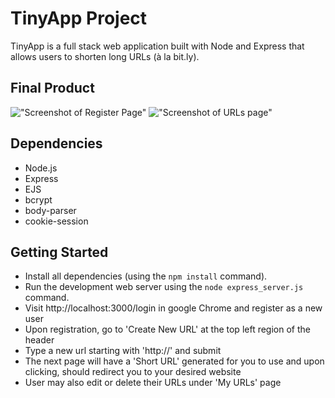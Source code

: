 # TinyApp Project

TinyApp is a full stack web application built with Node and Express that allows users to shorten long URLs (à la bit.ly).

## Final Product

!["Screenshot of Register Page"](https://github.com/user956/tinyapp/blob/master/docs/register-page.png?raw=true)
!["Screenshot of URLs page"](https://github.com/user956/tinyapp/blob/master/docs/myUrl-page.png?raw=true)

## Dependencies

- Node.js
- Express
- EJS
- bcrypt
- body-parser
- cookie-session

## Getting Started

- Install all dependencies (using the `npm install` command).
- Run the development web server using the `node express_server.js` command.
- Visit http://localhost:3000/login in google Chrome and register as a new user
- Upon registration, go to 'Create New URL' at the top left region of the header
- Type a new url starting with 'http://' and submit
- The next page will have a 'Short URL' generated for you to use and upon clicking, should redirect you to your desired website
- User may also edit or delete their URLs under 'My URLs' page